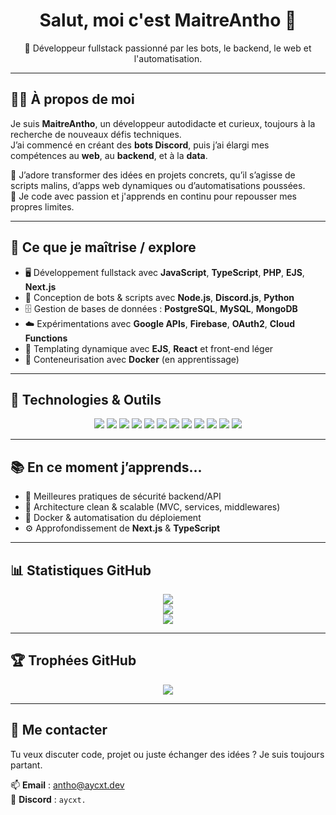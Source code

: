 
<h1 align="center">Salut, moi c'est MaitreAntho 👋</h1>
<p align="center">
  🚀 Développeur fullstack passionné par les bots, le backend, le web et l'automatisation.
</p>

---

## 👨‍💻 À propos de moi

Je suis **MaitreAntho**, un développeur autodidacte et curieux, toujours à la recherche de nouveaux défis techniques.  
J’ai commencé en créant des **bots Discord**, puis j’ai élargi mes compétences au **web**, au **backend**, et à la **data**.

🔧 J’adore transformer des idées en projets concrets, qu’il s’agisse de scripts malins, d’apps web dynamiques ou d’automatisations poussées.  
💬 Je code avec passion et j'apprends en continu pour repousser mes propres limites.

---

## 🧠 Ce que je maîtrise / explore

- 🖥️ Développement fullstack avec **JavaScript**, **TypeScript**, **PHP**, **EJS**, **Next.js**
- 🧩 Conception de bots & scripts avec **Node.js**, **Discord.js**, **Python**
- 🗄️ Gestion de bases de données : **PostgreSQL**, **MySQL**, **MongoDB**
- ☁️ Expérimentations avec **Google APIs**, **Firebase**, **OAuth2**, **Cloud Functions**
- 🎨 Templating dynamique avec **EJS**, **React** et front-end léger
- 🐳 Conteneurisation avec **Docker** (en apprentissage)

---

## 🚀 Technologies & Outils

<div align="center">
  <img src="https://img.shields.io/badge/JavaScript-F7DF1E?style=for-the-badge&logo=javascript&logoColor=black" />
  <img src="https://img.shields.io/badge/TypeScript-007ACC?style=for-the-badge&logo=typescript&logoColor=white" />
  <img src="https://img.shields.io/badge/Node.js-339933?style=for-the-badge&logo=nodedotjs&logoColor=white" />
  <img src="https://img.shields.io/badge/Python-3776AB?style=for-the-badge&logo=python&logoColor=white" />
  <img src="https://img.shields.io/badge/PHP-777BB4?style=for-the-badge&logo=php&logoColor=white" />
  <img src="https://img.shields.io/badge/Next.js-000000?style=for-the-badge&logo=nextdotjs&logoColor=white" />
  <img src="https://img.shields.io/badge/EJS-333333?style=for-the-badge&logo=ejs&logoColor=white" />
  <img src="https://img.shields.io/badge/PostgreSQL-4169E1?style=for-the-badge&logo=postgresql&logoColor=white" />
  <img src="https://img.shields.io/badge/MySQL-4479A1?style=for-the-badge&logo=mysql&logoColor=white" />
  <img src="https://img.shields.io/badge/MongoDB-47A248?style=for-the-badge&logo=mongodb&logoColor=white" />
  <img src="https://img.shields.io/badge/Google%20Cloud-4285F4?style=for-the-badge&logo=googlecloud&logoColor=white" />
  <img src="https://img.shields.io/badge/GitHub-181717?style=for-the-badge&logo=github&logoColor=white" />
</div>

---

## 📚 En ce moment j’apprends...

- 🔐 Meilleures pratiques de sécurité backend/API
- 🧱 Architecture clean & scalable (MVC, services, middlewares)
- 🐳 Docker & automatisation du déploiement
- ⚙️ Approfondissement de **Next.js** & **TypeScript**

---

## 📊 Statistiques GitHub

<div align="center">
  <img src="https://github-readme-stats.vercel.app/api?username=MaitreAntho&theme=tokyonight&show_icons=true&count_private=true&hide_border=true" />
  <br />
  <img src="https://github-readme-streak-stats.herokuapp.com/?user=MaitreAntho&theme=tokyonight&hide_border=true" />
  <br />
  <img src="https://github-readme-stats.vercel.app/api/top-langs/?username=MaitreAntho&theme=tokyonight&layout=compact&hide_border=true" />
</div>

---

## 🏆 Trophées GitHub

<p align="center">
  <img src="https://github-profile-trophy.vercel.app/?username=MaitreAntho&theme=gruvbox&no-frame=true&margin-w=10" />
</p>

---

## 🤝 Me contacter

Tu veux discuter code, projet ou juste échanger des idées ? Je suis toujours partant.

📫 **Email** : antho@aycxt.dev  
💬 **Discord** : `aycxt.`  
